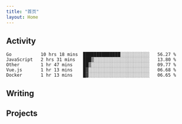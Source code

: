 ```yaml
---
title: "首页"
layout: Home
---
```


## Activity
<!--START_SECTION:waka-->
```text
Go           10 hrs 18 mins  ██████████████░░░░░░░░░░░   56.27 % 
JavaScript   2 hrs 31 mins   ███▒░░░░░░░░░░░░░░░░░░░░░   13.80 % 
Other        1 hr 47 mins    ██▒░░░░░░░░░░░░░░░░░░░░░░   09.77 % 
Vue.js       1 hr 13 mins    █▓░░░░░░░░░░░░░░░░░░░░░░░   06.68 % 
Docker       1 hr 13 mins    █▓░░░░░░░░░░░░░░░░░░░░░░░   06.65 % 
```
<!--END_SECTION:waka-->

## Writing
<PindedPosts />

## Projects
<Projects />
